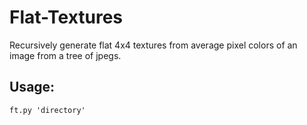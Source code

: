# Flat-Textures
Recursively generate flat 4x4 textures from average pixel colors of an image from a tree of jpegs. 

## Usage:
``ft.py 'directory'``
